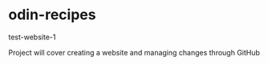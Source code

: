 # odin-recipes
test-website-1

Project will cover creating a website and managing changes through GitHub


